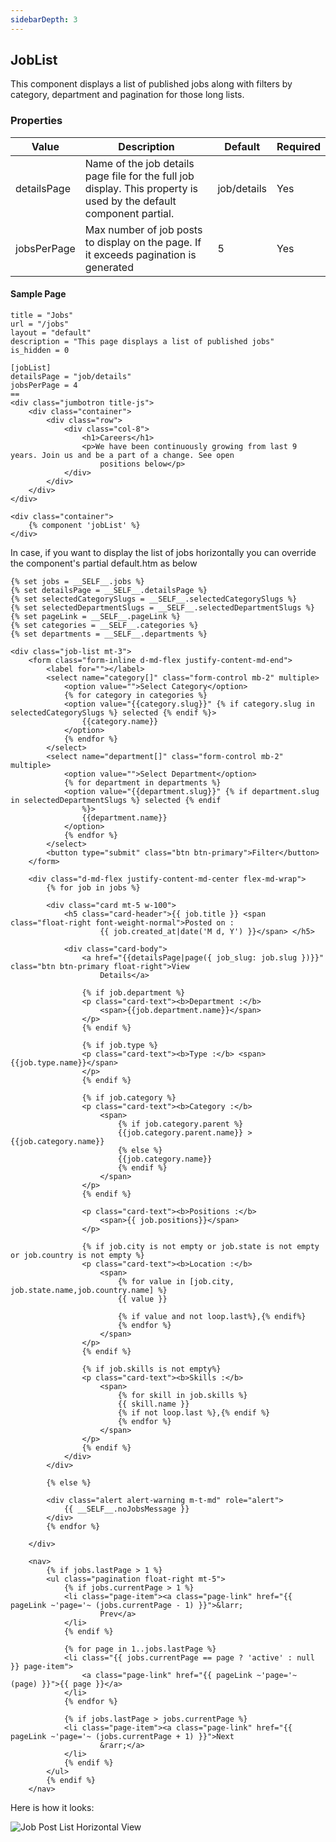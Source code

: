 ```yaml
---
sidebarDepth: 3
---
```


## JobList

This component displays a list of published jobs along with filters by category, department and pagination for those long lists.

### Properties

| Value       | Description                                                                                                          | Default | Required |
|-------------|----------------------------------------------------------------------------------------------------------------------|---------|----------|
| detailsPage | Name of the job details page file for the full job display.  This property is used by the default component partial. | job/details     | Yes       |
| jobsPerPage | Max number of job posts to display on the page. If it exceeds pagination is generated                               | 5       | Yes       |

#### Sample Page

```
title = "Jobs"
url = "/jobs"
layout = "default"
description = "This page displays a list of published jobs"
is_hidden = 0

[jobList]
detailsPage = "job/details"
jobsPerPage = 4
==
<div class="jumbotron title-js">
    <div class="container">
        <div class="row">
            <div class="col-8">
                <h1>Careers</h1>
                <p>We have been continuously growing from last 9 years. Join us and be a part of a change. See open
                    positions below</p>
            </div>
        </div>
    </div>
</div>

<div class="container">
    {% component 'jobList' %}
</div>

```
In case, if you want to display the list of jobs horizontally you can override the component's partial default.htm as below

```
{% set jobs = __SELF__.jobs %}
{% set detailsPage = __SELF__.detailsPage %}
{% set selectedCategorySlugs = __SELF__.selectedCategorySlugs %}
{% set selectedDepartmentSlugs = __SELF__.selectedDepartmentSlugs %}
{% set pageLink = __SELF__.pageLink %}
{% set categories = __SELF__.categories %}
{% set departments = __SELF__.departments %}

<div class="job-list mt-3">
    <form class="form-inline d-md-flex justify-content-md-end">
        <label for=""></label>
        <select name="category[]" class="form-control mb-2" multiple>
            <option value="">Select Category</option>
            {% for category in categories %}
            <option value="{{category.slug}}" {% if category.slug in selectedCategorySlugs %} selected {% endif %}>
                {{category.name}}
            </option>
            {% endfor %}
        </select>
        <select name="department[]" class="form-control mb-2" multiple>
            <option value="">Select Department</option>
            {% for department in departments %}
            <option value="{{department.slug}}" {% if department.slug in selectedDepartmentSlugs %} selected {% endif
                %}>
                {{department.name}}
            </option>
            {% endfor %}
        </select>
        <button type="submit" class="btn btn-primary">Filter</button>
    </form>

    <div class="d-md-flex justify-content-md-center flex-md-wrap">
        {% for job in jobs %}

        <div class="card mt-5 w-100">
            <h5 class="card-header">{{ job.title }} <span class="float-right font-weight-normal">Posted on :
                    {{ job.created_at|date('M d, Y') }}</span> </h5>

            <div class="card-body">
                <a href="{{detailsPage|page({ job_slug: job.slug })}}" class="btn btn-primary float-right">View
                    Details</a>

                {% if job.department %}
                <p class="card-text"><b>Department :</b>
                    <span>{{job.department.name}}</span>
                </p>
                {% endif %}

                {% if job.type %}
                <p class="card-text"><b>Type :</b> <span>{{job.type.name}}</span>
                </p>
                {% endif %}

                {% if job.category %}
                <p class="card-text"><b>Category :</b>
                    <span>
                        {% if job.category.parent %}
                        {{job.category.parent.name}} > {{job.category.name}}
                        {% else %}
                        {{job.category.name}}
                        {% endif %}
                    </span>
                </p>
                {% endif %}

                <p class="card-text"><b>Positions :</b>
                    <span>{{ job.positions}}</span>
                </p>

                {% if job.city is not empty or job.state is not empty or job.country is not empty %}
                <p class="card-text"><b>Location :</b>
                    <span>
                        {% for value in [job.city, job.state.name,job.country.name] %}
                        {{ value }}

                        {% if value and not loop.last%},{% endif%}
                        {% endfor %}
                    </span>
                </p>
                {% endif %}

                {% if job.skills is not empty%}
                <p class="card-text"><b>Skills :</b>
                    <span>
                        {% for skill in job.skills %}
                        {{ skill.name }}
                        {% if not loop.last %},{% endif %}
                        {% endfor %}
                    </span>
                </p>
                {% endif %}
            </div>
        </div>

        {% else %}

        <div class="alert alert-warning m-t-md" role="alert">
            {{ __SELF__.noJobsMessage }}
        </div>
        {% endfor %}

    </div>

    <nav>
        {% if jobs.lastPage > 1 %}
        <ul class="pagination float-right mt-5">
            {% if jobs.currentPage > 1 %}
            <li class="page-item"><a class="page-link" href="{{ pageLink ~'page='~ (jobs.currentPage - 1) }}">&larr;
                    Prev</a>
            </li>
            {% endif %}

            {% for page in 1..jobs.lastPage %}
            <li class="{{ jobs.currentPage == page ? 'active' : null }} page-item">
                <a class="page-link" href="{{ pageLink ~'page='~ (page) }}">{{ page }}</a>
            </li>
            {% endfor %}

            {% if jobs.lastPage > jobs.currentPage %}
            <li class="page-item"><a class="page-link" href="{{ pageLink ~'page='~ (jobs.currentPage + 1) }}">Next
                    &rarr;</a>
            </li>
            {% endif %}
        </ul>
        {% endif %}
    </nav>
```
Here is how it looks:

![Job Post List Horizontal View](/assets/screenshots/job_post_horizontal.png)

